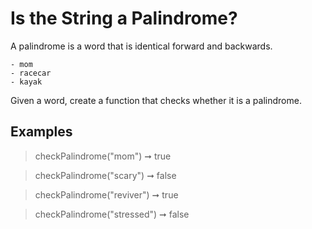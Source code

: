 
# Is the String a Palindrome?

  A palindrome is a word that is identical forward and backwards.

    - mom
    - racecar
    - kayak

  Given a word, create a function that checks whether it is a palindrome.

## Examples

  > checkPalindrome("mom") ➞ true

  > checkPalindrome("scary") ➞ false

  > checkPalindrome("reviver") ➞ true

  > checkPalindrome("stressed") ➞ false